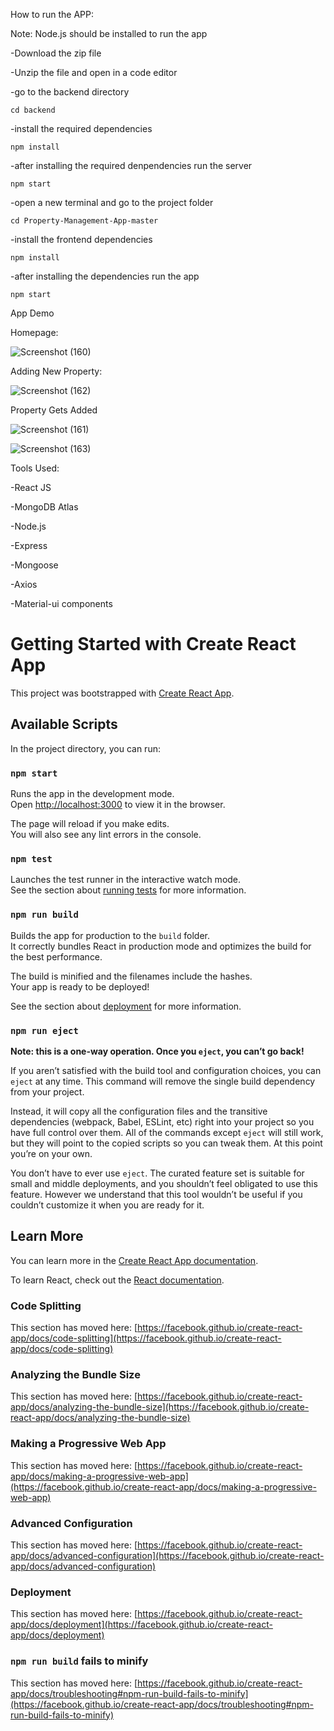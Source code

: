 How to run the APP:

Note: Node.js should be installed to run the app

  -Download the zip file
  
  -Unzip the file and open in a code editor
  
  -go to the backend directory
  
    cd backend
  
  -install the required dependencies
  
    npm install
    
  -after installing the required denpendencies run the server
  
    npm start
    
  -open a new terminal and go to the project folder
  
    cd Property-Management-App-master
  
  -install the frontend dependencies
    
    npm install
  
  -after installing the dependencies run the app
  
    npm start

App Demo

Homepage:

![Screenshot (160)](https://user-images.githubusercontent.com/87312638/129439396-cdb9ebac-6c19-4159-88aa-36a101d2df74.png)

Adding New Property:

![Screenshot (162)](https://user-images.githubusercontent.com/87312638/129439418-aec308bd-b8cc-4180-9864-56a6dbb40e0a.png)

Property Gets Added

![Screenshot (161)](https://user-images.githubusercontent.com/87312638/129439428-6108b5be-d936-48f1-80fa-aa4b7f3a8728.png)


![Screenshot (163)](https://user-images.githubusercontent.com/87312638/129439455-ea0a40fb-d41a-46b6-9fe4-5b6a4f0baa83.png)


Tools Used:

  -React JS
  
  -MongoDB Atlas
  
  -Node.js
  
  -Express
  
  -Mongoose
  
  -Axios
  
  -Material-ui components



# Getting Started with Create React App

This project was bootstrapped with [Create React App](https://github.com/facebook/create-react-app).

## Available Scripts

In the project directory, you can run:

### `npm start`

Runs the app in the development mode.\
Open [http://localhost:3000](http://localhost:3000) to view it in the browser.

The page will reload if you make edits.\
You will also see any lint errors in the console.

### `npm test`

Launches the test runner in the interactive watch mode.\
See the section about [running tests](https://facebook.github.io/create-react-app/docs/running-tests) for more information.

### `npm run build`

Builds the app for production to the `build` folder.\
It correctly bundles React in production mode and optimizes the build for the best performance.

The build is minified and the filenames include the hashes.\
Your app is ready to be deployed!

See the section about [deployment](https://facebook.github.io/create-react-app/docs/deployment) for more information.

### `npm run eject`

**Note: this is a one-way operation. Once you `eject`, you can’t go back!**

If you aren’t satisfied with the build tool and configuration choices, you can `eject` at any time. This command will remove the single build dependency from your project.

Instead, it will copy all the configuration files and the transitive dependencies (webpack, Babel, ESLint, etc) right into your project so you have full control over them. All of the commands except `eject` will still work, but they will point to the copied scripts so you can tweak them. At this point you’re on your own.

You don’t have to ever use `eject`. The curated feature set is suitable for small and middle deployments, and you shouldn’t feel obligated to use this feature. However we understand that this tool wouldn’t be useful if you couldn’t customize it when you are ready for it.

## Learn More

You can learn more in the [Create React App documentation](https://facebook.github.io/create-react-app/docs/getting-started).

To learn React, check out the [React documentation](https://reactjs.org/).

### Code Splitting

This section has moved here: [https://facebook.github.io/create-react-app/docs/code-splitting](https://facebook.github.io/create-react-app/docs/code-splitting)

### Analyzing the Bundle Size

This section has moved here: [https://facebook.github.io/create-react-app/docs/analyzing-the-bundle-size](https://facebook.github.io/create-react-app/docs/analyzing-the-bundle-size)

### Making a Progressive Web App

This section has moved here: [https://facebook.github.io/create-react-app/docs/making-a-progressive-web-app](https://facebook.github.io/create-react-app/docs/making-a-progressive-web-app)

### Advanced Configuration

This section has moved here: [https://facebook.github.io/create-react-app/docs/advanced-configuration](https://facebook.github.io/create-react-app/docs/advanced-configuration)

### Deployment

This section has moved here: [https://facebook.github.io/create-react-app/docs/deployment](https://facebook.github.io/create-react-app/docs/deployment)

### `npm run build` fails to minify

This section has moved here: [https://facebook.github.io/create-react-app/docs/troubleshooting#npm-run-build-fails-to-minify](https://facebook.github.io/create-react-app/docs/troubleshooting#npm-run-build-fails-to-minify)




